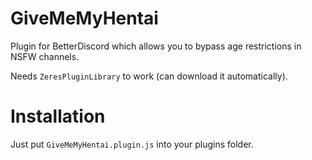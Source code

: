 # GiveMeMyHentai
Plugin for BetterDiscord which allows you to bypass age restrictions in NSFW channels.

Needs `ZeresPluginLibrary` to work (can download it automatically).

# Installation
Just put `GiveMeMyHentai.plugin.js` into your plugins folder.
